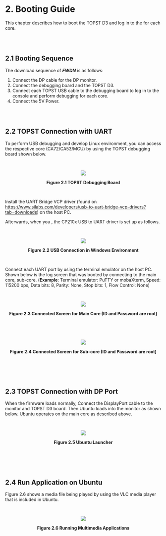 #  2. Booting Guide

This chapter describes how to boot the TOPST D3 and log in to the for each core.

<br><br>

## 2.1 Booting Sequence

The download sequence of ***FWDN*** is as follows:

1. Connect the DP cable for the DP monitor.
2. Connect the debugging board and the TOPST D3.
3. Connect each TOPST USB cable to the debugging board to log in to the console and perform debugging for each core.
4. Connect the 5V Power.

<br><br>

## 2.2 TOPST Connection with UART

To perform USB debugging and develop Linux environment, you can access the respective core (CA72/CA53/MCU) by using the TOPST debugging board shown below.

<br><div align="center">
    <img src="https://github.com/topst-development/Documentation/assets/161264431/6e2d9a76-da7f-4eb4-ad84-2e2930608643">
    <p><strong>Figure 2.1 TOPST Debugging Board</strong></p>
</div><br>

Install the UART Bridge VCP driver (found on https://www.silabs.com/developers/usb-to-uart-bridge-vcp-drivers?tab=downloads) on the host PC.

Afterwards, when you , the CP210x USB to UART driver is set up as follows.

<br><div align="center">
    <img src="https://github.com/topst-development/Documentation/assets/161264431/16b4b37d-26ca-4258-b0fa-a512e9bcf31c">
    <p><strong>Figure 2.2 USB Connection in Windows Environment</strong></p>
</div><br>

Connect each UART port by using the terminal emulator on the host PC. Shown below is the log screen that was booted by connecting to the main core, sub-core. (**Example**: Terminal emulator: PuTTY or mobaXterm, Speed: 115200 bps, Data bits: 8, Parity: None, Stop bits: 1, Flow Control: None)

<br><div align="center">
    <img src="https://github.com/topst-development/Documentation/assets/161264431/82ef4434-a683-416d-a03a-92983bd95d91">
    <p><strong>Figure 2.3 Connected Screen for Main Core (ID and Password are root)</strong></p>
</div><br>

<br><div align="center">
    <img src="https://github.com/topst-development/Documentation/assets/161264431/6b4f9127-fc0c-44d3-b1f5-09ad8ddbc388" >
    <p><strong>Figure 2.4 Connected Screen for Sub-core (ID and Password are root)</strong></p>
</div><br>


<br><br>

## 2.3 TOPST Connection with DP Port

When the firmware loads normally, Connect the DisplayPort cable to the monitor and TOPST D3 board. Then Ubuntu loads into the monitor as shown below. Ubuntu operates on the main core as described above.

<br><div align="center">
    <img src="https://github.com/topst-development/Documentation/assets/161264431/8ac90191-3185-4754-9c37-c1f0c6baab21">
    <p><strong>Figure 2.5 Ubuntu Launcher</strong></p>
</div><br>

<br><br>

## 2.4 Run Application on Ubuntu

Figure 2.6 shows a media file being played by using the VLC media player that is included in Ubuntu.

<br><div align="center">
    <img src="https://github.com/topst-development/Documentation/assets/161264431/7bafa0b3-8124-4a27-95ff-b6a04f11d61e">
    <p><strong>Figure 2.6 Running Multimedia Applications</strong></p>
</div><br>

